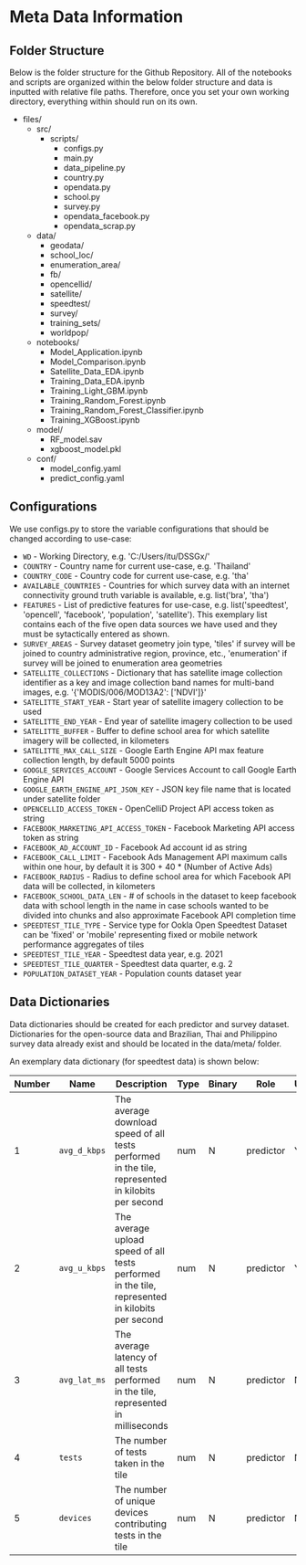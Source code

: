 # Meta Data Information

## Folder Structure
Below is the folder structure for the Github Repository. All of the notebooks and scripts are organized within the below folder structure and data is inputted with relative file paths. Therefore, once you set your own working directory, everything within should run on its own. 

- files/
  - src/
    - scripts/
      - configs.py
      - main.py
      - data_pipeline.py
      - country.py
      - opendata.py
      - school.py
      - survey.py
      - opendata_facebook.py
      - opendata_scrap.py
  - data/
    - geodata/
    - school_loc/
    - enumeration_area/
    - fb/
    - opencellid/
    - satellite/
    - speedtest/
    - survey/
    - training_sets/
    - worldpop/
  - notebooks/
    - Model_Application.ipynb
    - Model_Comparison.ipynb
    - Satellite_Data_EDA.ipynb
    - Training_Data_EDA.ipynb
    - Training_Light_GBM.ipynb
    - Training_Random_Forest.ipynb
    - Training_Random_Forest_Classifier.ipynb
    - Training_XGBoost.ipynb
  - model/
    - RF_model.sav
    - xgboost_model.pkl
  - conf/
    - model_config.yaml
    - predict_config.yaml
  

## Configurations

We use configs.py to store the variable configurations that should be changed according to use-case:

* `WD` - Working Directory, e.g. 'C:/Users/itu/DSSGx/'
* `COUNTRY` - Country name for current use-case, e.g. 'Thailand'
* `COUNTRY_CODE` - Country code for current use-case, e.g. 'tha'
* `AVAILABLE_COUNTRIES` - Countries for which survey data with an internet connectivity ground truth variable is available, e.g. list('bra', 'tha')
* `FEATURES` - List of predictive features for use-case, e.g. list('speedtest', 'opencell', 'facebook', 'population', 'satellite'). This exemplary list contains each of the five open data sources we have used and they must be sytactically entered as shown.
* `SURVEY_AREAS` - Survey dataset geometry join type, 'tiles' if survey will be joined to country administrative region, province, etc., 'enumeration'  if survey will be joined to enumeration area geometries
* `SATELLITE_COLLECTIONS` - Dictionary that has satellite image collection identifier as a key and image collection band names for multi-band images, e.g. '{'MODIS/006/MOD13A2': ['NDVI']}'
* `SATELITTE_START_YEAR` - Start year of satellite imagery collection to be used
* `SATELITTE_END_YEAR` - End year of satellite imagery collection to be used
* `SATELITTE_BUFFER` - Buffer to define school area for which satellite imagery will be collected, in kilometers
* `SATELITTE_MAX_CALL_SIZE` - Google Earth Engine API max feature collection length, by default 5000 points
* `GOOGLE_SERVICES_ACCOUNT` - Google Services Account to call Google Earth Engine API
* `GOOGLE_EARTH_ENGINE_API_JSON_KEY` - JSON key file name that is located under satellite folder
* `OPENCELLID_ACCESS_TOKEN` - OpenCelliD Project API access token as string
* `FACEBOOK_MARKETING_API_ACCESS_TOKEN` - Facebook Marketing API access token as string
* `FACEBOOK_AD_ACCOUNT_ID` - Facebook Ad account id as string
* `FACEBOOK_CALL_LIMIT` -  Facebook Ads Management API maximum calls within one hour, by default it is 300 + 40 * (Number of Active Ads)
* `FACEBOOK_RADIUS` - Radius to define school area for which Facebook API data will be collected, in kilometers
* `FACEBOOK_SCHOOL_DATA_LEN` - # of schools in the dataset to keep facebook data with school length in the name in case schools wanted to be divided into chunks and also approximate Facebook API completion time
* `SPEEDTEST_TILE_TYPE` - Service type for Ookla Open Speedtest Dataset can be 'fixed' or 'mobile' representing fixed or mobile network performance aggregates of tiles
* `SPEEDTEST_TILE_YEAR` - Speedtest data year, e.g. 2021
* `SPEEDTEST_TILE_QUARTER` - Speedtest data quarter, e.g. 2
* `POPULATION_DATASET_YEAR` - Population counts dataset year

## Data Dictionaries

Data dictionaries should be created for each predictor and survey dataset. Dictionaries for the open-source data and Brazilian, Thai and Philippino survey data already exist and should be located in the data/meta/ folder. 

An exemplary data dictionary (for speedtest data) is shown below:

| Number      | Name      | Description                        | Type     | Binary     | Role         | Use     | Comment               |
| ----------- | ---------- | ----------------------------------- | ----------- | ----------- | --------------- | ----------- | ----------------------- |
| 1       | `avg_d_kbps` | The average download speed of all tests performed in the tile, represented in kilobits per second | num | N | predictor | Y | mbps can also be used |
| 2       | `avg_u_kbps` | The average upload speed of all tests performed in the tile, represented in kilobits per second | num | N | predictor | Y | mbps can also be used |
| 3       | `avg_lat_ms` | The average latency of all tests performed in the tile, represented in milliseconds | num | N | predictor | N | |
| 4       | `tests` | The number of tests taken in the tile | num | N | predictor | N | |
| 5       | `devices` | The number of unique devices contributing tests in the tile | num | N | predictor | N | |